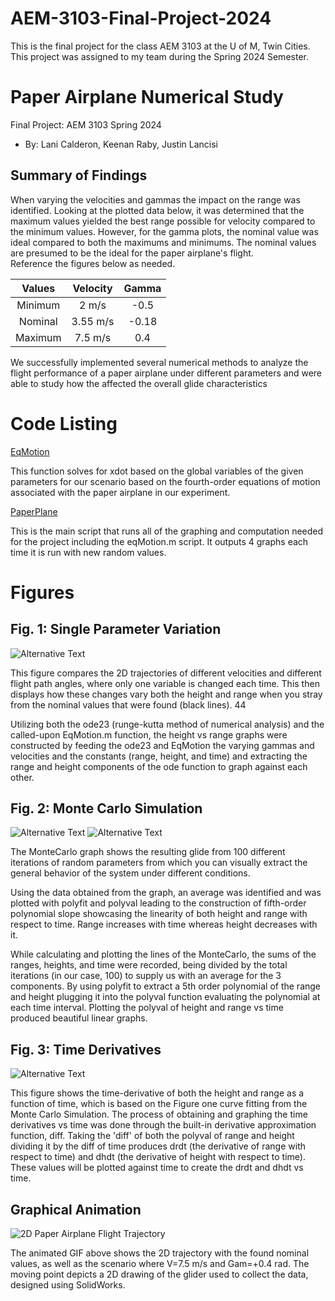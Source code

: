 # AEM-3103-Final-Project-2024
This is the final project for the class AEM 3103 at the U of M, Twin Cities. This project was assigned to my team during the Spring 2024 Semester.

# Paper Airplane Numerical Study
Final Project: AEM 3103 Spring 2024

- By: Lani Calderon, Keenan Raby, Justin Lancisi
  
## Summary of Findings

When varying the velocities and gammas the impact on the range was identified. Looking at the plotted data below, it was determined that the maximum values yielded the best range
possible for velocity compared to the minimum values. However, for the gamma plots, the nominal value was ideal compared to both the maximums and minimums. The nominal values are presumed to be the ideal for the paper airplane's flight.  
Reference the figures below as needed.

| Values  | Velocity    | Gamma  | 
| :-----: | :---------: | :----: | 
| Minimum |   2 m/s     | -0.5   |
| Nominal |  3.55 m/s   | -0.18  |
| Maximum |  7.5 m/s    |  0.4   |

We successfully implemented several numerical methods to analyze the flight performance of a paper airplane under different parameters and were able to study how the affected the overall glide characteristics


# Code Listing

[EqMotion](EqMotion.m)

This function solves for xdot based on the global variables of the given parameters for our scenario based on the fourth-order equations of motion associated with the paper airplane in our experiment.

[PaperPlane](PaperPlane.m)

This is the main script that runs all of the graphing and computation needed for the project including the eqMotion.m script. It outputs 4 graphs each time it is run with new random values.

# Figures

## Fig. 1: Single Parameter Variation
![Alternative Text](./Figures/Parameters.png)

This figure compares the 2D trajectories of different velocities and different flight path angles, where only one variable is changed each time. This then displays how these changes vary both the height and range when you stray from the nominal values that were found (black lines). 44

Utilizing both the ode23 (runge-kutta method of numerical analysis) and the called-upon EqMotion.m function, the height vs range graphs were constructed by feeding the ode23 and EqMotion the varying gammas and velocities and the constants (range, height, and time) and extracting the range and height components of the ode function to graph against each other.


## Fig. 2: Monte Carlo Simulation
![Alternative Text](./Figures/MonteCarlo.png)
![Alternative Text](./Figures/curvefit.png)

The MonteCarlo graph shows the resulting glide from 100 different iterations of random parameters from which you can visually extract the general behavior of the system under different conditions. 

Using the data obtained from the graph, an average was identified and was plotted with polyfit and polyval leading to the construction of fifth-order polynomial slope showcasing the linearity of both height and range with respect to time. Range increases with time whereas height decreases with it. 

While calculating and plotting the lines of the MonteCarlo, the sums of the ranges, heights, and time were recorded, being divided by the total iterations (in our case, 100) to supply us with an average for the 3 components. By using polyfit to extract a 5th order polynomial of the range and height plugging it into the polyval function evaluating the polynomial at each time interval. Plotting the polyval of height and range vs time produced beautiful linear graphs.

## Fig. 3: Time Derivatives
![Alternative Text](./Figures/derivatives.png)

This figure shows the time-derivative of both the height and range as a function of time, which is based on the Figure one curve fitting from the Monte Carlo Simulation.
The process of obtaining and graphing the time derivatives vs time was done through the built-in derivative approximation function, diff. Taking the 'diff' of both the polyval of range and height dividing it by the diff of time produces drdt (the derivative of range with respect to time) and dhdt (the derivative of height with respect to time). These values will be plotted against time to create the drdt and dhdt vs time.


## Graphical Animation
 ![2D Paper Airplane Flight Trajectory](./Figures/glider_trajectory.gif)

The animated GIF above shows the 2D trajectory with the found nominal values, as well as the scenario where V=7.5 m/s and Gam=+0.4 rad. The moving point depicts a 2D drawing of the glider used to collect the data, designed using SolidWorks.
